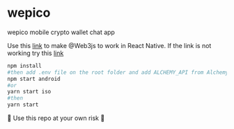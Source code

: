 # wepico

wepico mobile crypto wallet chat app

Use this [link](https://github.com/ethereum/web3.js/issues/1022#issuecomment-477569423) to make @Web3js to work in React Native.
If the link is not working try this [link](react-native.md)

````bash
npm install
#then add .env file on the root folder and add ALCHEMY_API from Alchemy.
npm start android
#or
yarn start iso
#then
yarn start
````

:no_entry_sign: Use this repo at your own risk :no_entry_sign:

